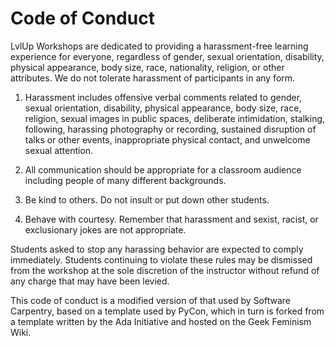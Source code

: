 Code of Conduct
================

LvlUp Workshops are dedicated to providing a harassment-free learning experience for everyone, regardless of gender, sexual orientation, disability, physical appearance, body size, race, nationality, religion, or other attributes. We do not tolerate harassment of participants in any form.

1. Harassment includes offensive verbal comments related to gender, sexual orientation, disability, physical appearance, body size, race, religion, sexual images in public spaces, deliberate intimidation, stalking, following, harassing photography or recording, sustained disruption of talks or other events, inappropriate physical contact, and unwelcome sexual attention.

2. All communication should be appropriate for a classroom audience including people of many different backgrounds. 
3. Be kind to others. Do not insult or put down other students.

4. Behave with courtesy. Remember that harassment and sexist, racist, or exclusionary jokes are not appropriate.

Students asked to stop any harassing behavior are expected to comply immediately. Students continuing to violate these rules may be dismissed from the workshop at the sole discretion of the instructor without refund of any charge that may have been levied. 

This code of conduct is a modified version of that used by Software Carpentry, based on a template used by PyCon, which in turn is forked from a template written by the Ada Initiative and hosted on the Geek Feminism Wiki.
